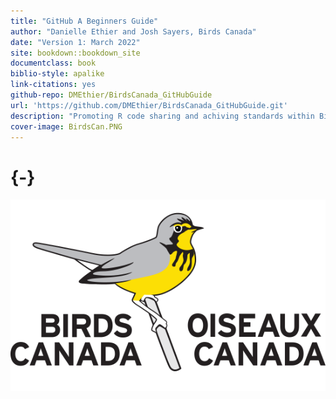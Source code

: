 ```yaml
--- 
title: "GitHub A Beginners Guide"
author: "Danielle Ethier and Josh Sayers, Birds Canada"
date: "Version 1: March 2022"
site: bookdown::bookdown_site
documentclass: book
biblio-style: apalike
link-citations: yes
github-repo: DMEthier/BirdsCanada_GitHubGuide
url: 'https://github.com/DMEthier/BirdsCanada_GitHubGuide.git'
description: "Promoting R code sharing and achiving standards within Birds Canada"
cover-image: BirdsCan.PNG
---
```


# {-}

<img src="images/BirdsCan.PNG" width="700px" style="display: block; margin: auto;" />



